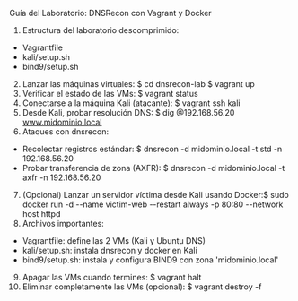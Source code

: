 Guía del Laboratorio: DNSRecon con Vagrant y Docker
1. Estructura del laboratorio descomprimido:
- Vagrantfile
- kali/setup.sh
- bind9/setup.sh
2. Lanzar las máquinas virtuales:
$ cd dnsrecon-lab
$ vagrant up
3. Verificar el estado de las VMs:
$ vagrant status
4. Conectarse a la máquina Kali (atacante):
$ vagrant ssh kali
5. Desde Kali, probar resolución DNS:
$ dig @192.168.56.20 www.midominio.local
6. Ataques con dnsrecon:
- Recolectar registros estándar:
$ dnsrecon -d midominio.local -t std -n 192.168.56.20
- Probar transferencia de zona (AXFR):
$ dnsrecon -d midominio.local -t axfr -n 192.168.56.20
7. (Opcional) Lanzar un servidor víctima desde Kali usando Docker:$ sudo docker run -d --name victim-web --restart always -p 80:80 --network host httpd
8. Archivos importantes:
- Vagrantfile: define las 2 VMs (Kali y Ubuntu DNS)
- kali/setup.sh: instala dnsrecon y docker en Kali
- bind9/setup.sh: instala y configura BIND9 con zona 'midominio.local'
9. Apagar las VMs cuando termines:
$ vagrant halt
10. Eliminar completamente las VMs (opcional):
$ vagrant destroy -f
